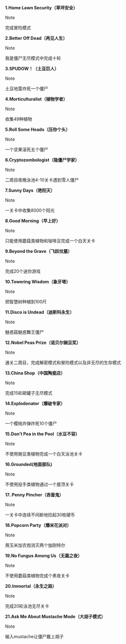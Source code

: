 **1.Home Lawn Security（草坪安全）**
> [!NOTE] 
> 完成冒险模式

**2.Better Off Dead（再见人生）**
> [!NOTE] 
> 我是僵尸无尽模式中完成十轮

**3.SPUDOW！（土豆巨人）**
> [!NOTE] 
>土豆地雷炸死一个僵尸

**4.Morticulturalist（植物学者）**
> [!NOTE] 
>收集49种植物

**5.Roll Some Heads（压你个头）**
> [!NOTE] 
>一个坚果滚死五个僵尸

**6.Cryptozombologist（隐僵尸学家）**
> [!NOTE] 
>二周目夜晚泳池4-10关卡遇到雪人僵尸

**7.Sunny Days（艳阳天）**
> [!NOTE] 
>一关卡中收集8000个阳光

**8.Good Morning（早上好）**
> [!NOTE] 
>只能使用蘑菇类植物和咖啡豆完成一个白天关卡

**9.Beyond the Grave（飞跃坟墓）**
> [!NOTE] 
>完成20个迷你游戏

**10.Towering Wisdom（象牙塔）**
> [!NOTE] 
>把智慧树种植到100尺

**11.Disco is Undead（迪斯科永生）**
> [!NOTE] 
>魅惑菇魅惑舞王僵尸

**12.Nobel Peas Prize（诺贝尔豌豆奖）**
> [!NOTE] 
>通关二周目，完成解密模式和冒险模式以及非无尽的生存模式

**13.China Shop（中国陶瓷店）**
> [!NOTE]
>完成15轮砸罐子无尽模式

**14.Explodonator（爆破专家）**
> [!NOTE]
>一个樱桃炸弹炸死10个僵尸

**15.Don’t Pea in the Pool（水豆不容）**
> [!NOTE]
>不使用豌豆类植物完成一个白天泳池关卡

**16.Grounded(地面部队)**
> [!NOTE]
>不使用投手类植物通过一个屋顶关卡

**17..Penny Pincher（吝啬鬼）**
> [!NOTE]
>一关卡中连续不间断地捡起30枚硬币

**18.Popcorn Party（爆米花派对）**
> [!NOTE]
>用玉米加农炮消灭两个伽刚特尔

**19.No Fungus Among Us（无菌之夜）**
> [!NOTE]
>不使用蘑菇类植物完成个黑夜关卡

**20.Immortal（永生之路）**
> [!NOTE]
>完成20轮泳池无尽关卡

**21.Ask Me About Mustache Mode（大胡子模式）**
> [!NOTE]
>输入mustache让僵尸戴上胡子